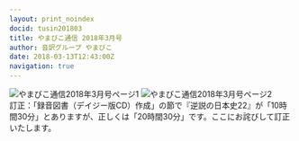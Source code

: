 ```yaml
---
layout: print_noindex
docid: tusin201803
title: やまびこ通信 2018年3月号
author: 音訳グループ やまびこ
date: 2018-03-13T12:43:00Z
navigation: true
---
```

<script>
//<![CDATA[
$(document).ready(function(){

	new jPlayerPlaylist({
		jPlayer: "#jquery_jplayer_1",
		cssSelectorAncestor: "#jp_container_1"
	}, [
		{
			title:"やまびこ通信2018年3月号",
			mp3:"./media/tusin201803/sound0001.mp3",
			oga:"./media/tusin201803/sound0001.ogg"
		},
		{
			title:"〈2月活動報告〉",
			mp3:"./media/tusin201803/sound0002.mp3",
			oga:"./media/tusin201803/sound0002.ogg"
		},
		{
			title:"〈3月活動予定〉",
			mp3:"./media/tusin201803/sound0003.mp3",
			oga:"./media/tusin201803/sound0003.ogg"
		},
		{
			title:"〈録音図書作成〉",
			mp3:"./media/tusin201803/sound0004.mp3",
			oga:"./media/tusin201803/sound0004.ogg"
		},
		{
			title:"〈対面音訳〉",
			mp3:"./media/tusin201803/sound0005.mp3",
			oga:"./media/tusin201803/sound0005.ogg"
		},
		{
			title:"ほっと一句",
			mp3:"./media/tusin201803/sound0006.mp3",
			oga:"./media/tusin201803/sound0006.ogg"
		},
		{
			title:"合成音声で録音図書を製作中！",
			mp3:"./media/tusin201803/sound0007.mp3",
			oga:"./media/tusin201803/sound0007.ogg"
		},
		{
			title:"新入会員から",
			mp3:"./media/tusin201803/sound0008.mp3",
			oga:"./media/tusin201803/sound0008.ogg"
		},
		{
			title:"東京音訳グループ連絡会講習会",
			mp3:"./media/tusin201803/sound0009.mp3",
			oga:"./media/tusin201803/sound0009.ogg"
		},
		{
			title:"図 音訳グループやまびこ組織図",
			mp3:"./media/tusin201803/sound0010.mp3",
			oga:"./media/tusin201803/sound0010.ogg"
		},
		{
			title:"Let's try!! ♪mini♪",
			mp3:"./media/tusin201803/sound0011.mp3",
			oga:"./media/tusin201803/sound0011.ogg"
		},
		{
			title:"定例会",
			mp3:"./media/tusin201803/sound0012.mp3",
			oga:"./media/tusin201803/sound0012.ogg"
		},
		{
			title:"訂正",
			mp3:"./media/tusin201803/sound0013.mp3",
			oga:"./media/tusin201803/sound0013.ogg"
		},
		{
			title:"終わり",
			mp3:"./media/tusin201803/sound0014.mp3",
			oga:"./media/tusin201803/sound0014.ogg"
		}
	], {
		playlistOptions: {
 		   autoPlay: true
    		},
		swfPath: "./jPlayer-2.9.2/dist/jplayer",
		supplied: "oga, mp3",
		wmode: "window",
		useStateClassSkin: true,
		autoBlur: false,
		smoothPlayBar: true,
		keyEnabled: true
	});
$("#jquery_jplayer_1").jPlayer("volume", 1);
});
//]]>
</script>
<img src="media/tusin201803-1.png" alt="やまびこ通信2018年3月号ページ1" srcset="media/tusin201803-1.svg" />
<img src="media/tusin201803-2.png" alt="やまびこ通信2018年3月号ページ2" srcset="media/tusin201803-2.svg" />
<div>訂正：「録音図書（デイジー版CD）作成」の節で『逆説の日本史22』が「10時間30分」とありますが、正しくは「20時間30分」です。ここにお詫びして訂正いたします。</div>
